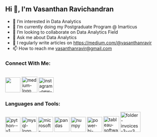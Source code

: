 ##  Hi 👋, I'm Vasanthan Ravichandran


- 👀 I’m interested in Data Analytics
- 🌱 I’m currently doing my Postgraduate Program @ Imarticus
- 💞️ I’m looking to collaborate on Data Analytics Field
- 💬 Ask me about Data Analytics
- 📝 I regularly write articles on https://medium.com/@vasanthanravir
- 📫 How to reach me vasanthanravir@gmail.com
### Connect With Me:
<br /> [<img width="48" height="48" src="https://img.icons8.com/color/48/linkedin.png">](https://www.linkedin.com/in/vasanthan-ravichandran-a7b794b7/) [<img width="50" height="50" src="https://img.icons8.com/ios-filled/50/medium-logo.png" alt="medium-logo"/>](https://medium.com/@vasanthanravir) [<img width="48" height="48" src="https://img.icons8.com/color/48/instagram-new--v1.png" alt="instagram-new--v1"/>](https://www.instagram.com/vasanthan_ravir/)
### Languages and Tools:
<img width="48" height="48" src="https://img.icons8.com/color/48/python--v1.png" alt="python--v1"/> <img width="48" height="48" src="https://img.icons8.com/fluency/48/mysql-logo.png" alt="mysql-logo"/> <img width="48" height="48" src="https://img.icons8.com/color/48/microsoft-excel-2019--v1.png" alt="microsoft-excel-2019--v1"/> <img width="48" height="48" src="https://img.icons8.com/color/48/pandas.png" alt="pandas"/> <img width="48" height="48" src="https://img.icons8.com/color/48/numpy.png" alt="numpy"/> <img width="48" height="48" src="https://img.icons8.com/color/48/power-bi-2021.png" alt="power-bi-2021"/> <img width="50" height="50" src="https://img.icons8.com/ios-filled/50/tableau-software.png" alt="tableau-software"/> <img width="64" height="64" src="https://img.icons8.com/pastel-glyph/64/folder-invoices-3--v3.png" alt="folder-invoices-3--v3"/>

